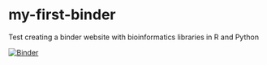 # my-first-binder
Test creating a binder website with bioinformatics libraries in R and Python

[![Binder](https://mybinder.org/badge_logo.svg)](https://mybinder.org/v2/gh/enixmail/my-first-binder-bio/HEAD)
